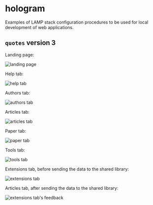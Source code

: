 # hologram

Examples of LAMP stack configuration procedures to be used for local development of web applications.

## `quotes` version 3

Landing page:

![landing page](examples/quotes/v3/quotes/screenshots/quotes_v3_landing_page_.png)

Help tab:

![help tab](examples/quotes/v3/quotes/screenshots/quotes_v3_help_tab.png)

Authors tab:

![authors tab](examples/quotes/v3/quotes/screenshots/quotes_v3_author_tab.png)

Articles tab:

![articles tab](examples/quotes/v3/quotes/screenshots/quotes_v3_article_tab.png)

Paper tab:

![paper tab](examples/quotes/v3/quotes/screenshots/quotes_v3_paper_tab_3.png)

Tools tab:

![tools tab](examples/quotes/v3/quotes/screenshots/quotes_v3_tools_tab.png)

Extensions tab, before sending the data to the shared library:

![extensions tab](examples/quotes/v3/quotes/screenshots/quotes_v3_extensions_tab_1.png)

Articles tab, after sending the data to the shared library:

![extensions tab's feedback](examples/quotes/v3/quotes/screenshots/quotes_v3_extensions_tab_2.png)